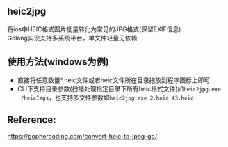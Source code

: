 ## heic2jpg
将ios中HEIC格式图片批量转化为常见的JPG格式(保留EXIF信息)  
Golang实现支持多系统平台，单文件轻量无依赖  

## 使用方法(windows为例)
* 直接将任意数量*.heic文件或者heic文件所在目录拖放到程序图标上即可  
* CLI下支持目录参数(扫描处理指定目录下所有heic格式文件)如`heic2jpg.exe ./heicImgs`，也支持多文件参数如`heic2jpg.exe 2.heic 43.heic` 

## Reference:
https://gophercoding.com/convert-heic-to-jpeg-go/

